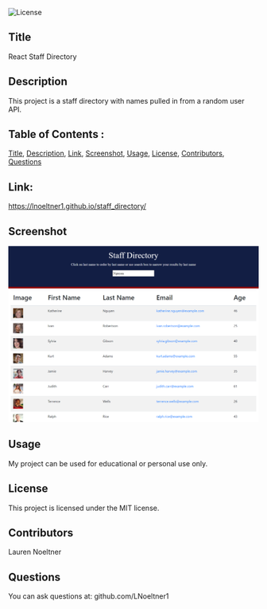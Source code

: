 ![License](https://img.shields.io/badge/License-MIT-red)

## Title

React Staff Directory

## Description

This project is a staff directory with names pulled in from a random user API.

## Table of Contents :

[Title](#Title),
[Description](#Description),
[Link](#Link),
[Screenshot](#Screenshot),
[Usage](#Usage),
[License](#License),
[Contributors](#Contributors),
[Questions](#Questions)

## Link:

https://lnoeltner1.github.io/staff_directory/

## Screenshot

![Screenshot](public/react_staff_screenshot.png)

## Usage

My project can be used for educational or personal use only.

## License

This project is licensed under the MIT license.

## Contributors

Lauren Noeltner

## Questions

You can ask questions at: github.com/LNoeltner1

